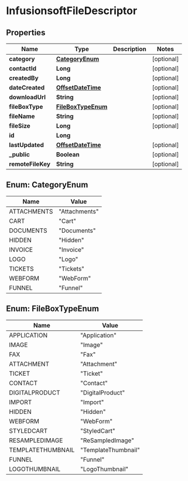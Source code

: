 
# InfusionsoftFileDescriptor

## Properties
Name | Type | Description | Notes
------------ | ------------- | ------------- | -------------
**category** | [**CategoryEnum**](#CategoryEnum) |  |  [optional]
**contactId** | **Long** |  |  [optional]
**createdBy** | **Long** |  |  [optional]
**dateCreated** | [**OffsetDateTime**](OffsetDateTime.md) |  |  [optional]
**downloadUrl** | **String** |  |  [optional]
**fileBoxType** | [**FileBoxTypeEnum**](#FileBoxTypeEnum) |  |  [optional]
**fileName** | **String** |  |  [optional]
**fileSize** | **Long** |  |  [optional]
**id** | **Long** |  | 
**lastUpdated** | [**OffsetDateTime**](OffsetDateTime.md) |  |  [optional]
**_public** | **Boolean** |  |  [optional]
**remoteFileKey** | **String** |  |  [optional]


<a name="CategoryEnum"></a>
## Enum: CategoryEnum
Name | Value
---- | -----
ATTACHMENTS | &quot;Attachments&quot;
CART | &quot;Cart&quot;
DOCUMENTS | &quot;Documents&quot;
HIDDEN | &quot;Hidden&quot;
INVOICE | &quot;Invoice&quot;
LOGO | &quot;Logo&quot;
TICKETS | &quot;Tickets&quot;
WEBFORM | &quot;WebForm&quot;
FUNNEL | &quot;Funnel&quot;


<a name="FileBoxTypeEnum"></a>
## Enum: FileBoxTypeEnum
Name | Value
---- | -----
APPLICATION | &quot;Application&quot;
IMAGE | &quot;Image&quot;
FAX | &quot;Fax&quot;
ATTACHMENT | &quot;Attachment&quot;
TICKET | &quot;Ticket&quot;
CONTACT | &quot;Contact&quot;
DIGITALPRODUCT | &quot;DigitalProduct&quot;
IMPORT | &quot;Import&quot;
HIDDEN | &quot;Hidden&quot;
WEBFORM | &quot;WebForm&quot;
STYLEDCART | &quot;StyledCart&quot;
RESAMPLEDIMAGE | &quot;ReSampledImage&quot;
TEMPLATETHUMBNAIL | &quot;TemplateThumbnail&quot;
FUNNEL | &quot;Funnel&quot;
LOGOTHUMBNAIL | &quot;LogoThumbnail&quot;



